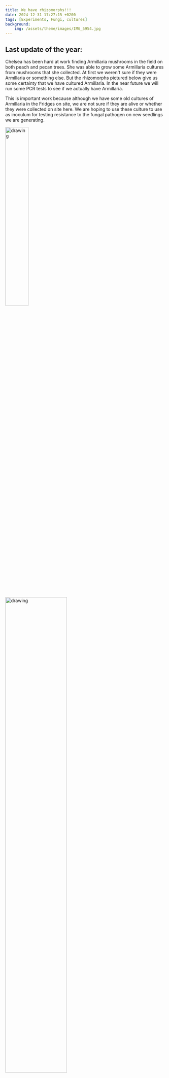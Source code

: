 ```yaml
---
title: We have rhizomorphs!!!
date: 2024-12-31 17:27:15 +0200
tags: [Experiments, Fungi, cultures]
background:
    img: /assets/theme/images/IMG_5954.jpg
---
```

<!-- Google tag (gtag.js) -->
<script async src="https://www.googletagmanager.com/gtag/js?id=G-5BVF33Z2MC"></script>
<script>
  window.dataLayer = window.dataLayer || [];
  function gtag(){dataLayer.push(arguments);}
  gtag('js', new Date());

  gtag('config', 'G-5BVF33Z2MC');
</script>

## Last update of the year:


Chelsea has been hard at work finding Armillaria mushrooms in the field on both peach and pecan trees. She was able to grow some Armillaria cultures from mushrooms that she collected. At first we weren't sure if they were Armillaria or something else. But the rhizomorphs pictured below give us some certainty that we have cultured Armillaria. In the near future we will run some PCR tests to see if we actually have Armillaria.

This is important work because although we have some old cultures of Armillaria in the Fridges on site, we are not sure if they are alive or whether they were collected on site here. We are hoping to use these culture to use as inoculum for testing resistance to the fungal pathogen on new seedlings we are generating.

<p float="left">
<img align=left src="../../../assets/theme/images/IMG_5954.jpg" alt="drawing" width="38%" style="padding-right: 10px"/>   
<img align=left src="../../../assets/theme/images/IMG_5970.jpg" alt="drawing" width="62%" style="padding-right: 10px"/>   
</p>
